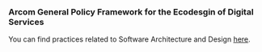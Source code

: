 ### Arcom General Policy Framework for the Ecodesgin of Digital Services

You can find practices related to Software Architecture and Design [here](https://www.arcom.fr/sites/default/files/2024-05/general_policy_framework_for_the_ecodesign_of_digital_services_version_2024.pdf).
